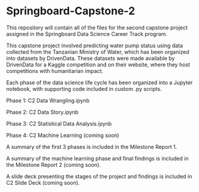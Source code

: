 # Springboard-Capstone-2
This repository will contain all of the files for the second capstone project assigned in the Springboard Data Science Career Track program.

This capstone project involved predicting water pump status using data collected from the Tanzanian Ministry of Water, which has been organized into datasets by DrivenData.  These datasets were made available by DrivenData for a Kaggle competition and on their website, where they host competitions with humanitarian impact. 

Each phase of the data science life cycle has been organized into a Jupyter notebook, with supporting code included in custom .py scripts.

Phase 1: C2 Data Wrangling.ipynb

Phase 2: C2 Data Story.ipynb

Phase 3: C2 Statistical Data Analysis.ipynb

Phase 4: C2 Machine Learning (coming soon)

A summary of the first 3 phases is included in the Milestone Report 1.

A summary of the machine learning phase and final findings is included in the Milestone Report 2 (coming soon).

A slide deck presenting the stages of the project and findings is included in C2 Slide Deck (coming soon).
